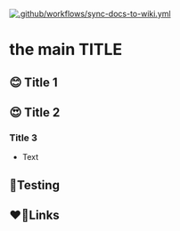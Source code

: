 [![.github/workflows/sync-docs-to-wiki.yml](https://github.com/ccoceraperez/ai-playground/actions/workflows/sync-docs-to-wiki.yml/badge.svg?branch=main)](https://github.com/ccoceraperez/ai-playground/actions/workflows/sync-docs-to-wiki.yml)
# the main TITLE
## 😊 Title 1
## 😍 Title 2
### Title 3
- Text
## 🧪Testing
## ❤🧷Links
